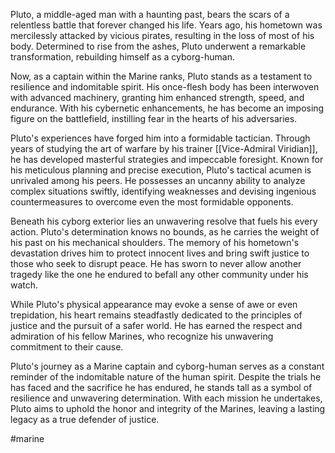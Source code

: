 Pluto, a middle-aged man with a haunting past, bears the scars of a relentless battle that forever changed his life. Years ago, his hometown was mercilessly attacked by vicious pirates, resulting in the loss of most of his body. Determined to rise from the ashes, Pluto underwent a remarkable transformation, rebuilding himself as a cyborg-human.

Now, as a captain within the Marine ranks, Pluto stands as a testament to resilience and indomitable spirit. His once-flesh body has been interwoven with advanced machinery, granting him enhanced strength, speed, and endurance. With his cybernetic enhancements, he has become an imposing figure on the battlefield, instilling fear in the hearts of his adversaries.

Pluto's experiences have forged him into a formidable tactician. Through years of studying the art of warfare by his trainer [[Vice-Admiral Viridian]], he has developed masterful strategies and impeccable foresight. Known for his meticulous planning and precise execution, Pluto's tactical acumen is unrivaled among his peers. He possesses an uncanny ability to analyze complex situations swiftly, identifying weaknesses and devising ingenious countermeasures to overcome even the most formidable opponents.

Beneath his cyborg exterior lies an unwavering resolve that fuels his every action. Pluto's determination knows no bounds, as he carries the weight of his past on his mechanical shoulders. The memory of his hometown's devastation drives him to protect innocent lives and bring swift justice to those who seek to disrupt peace. He has sworn to never allow another tragedy like the one he endured to befall any other community under his watch.

While Pluto's physical appearance may evoke a sense of awe or even trepidation, his heart remains steadfastly dedicated to the principles of justice and the pursuit of a safer world. He has earned the respect and admiration of his fellow Marines, who recognize his unwavering commitment to their cause.

Pluto's journey as a Marine captain and cyborg-human serves as a constant reminder of the indomitable nature of the human spirit. Despite the trials he has faced and the sacrifice he has endured, he stands tall as a symbol of resilience and unwavering determination. With each mission he undertakes, Pluto aims to uphold the honor and integrity of the Marines, leaving a lasting legacy as a true defender of justice.

#marine 